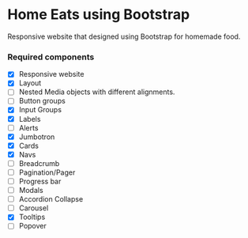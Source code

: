 # Home Eats using Bootstrap
Responsive website that designed using Bootstrap for homemade food.

### Required components
- [X] Responsive website
- [X] Layout
- [ ] Nested Media objects with different alignments.
- [ ] Button groups 
- [X] Input Groups
- [X] Labels 
- [ ] Alerts
- [X] Jumbotron
- [X] Cards 
- [X] Navs 
- [ ] Breadcrumb
- [ ] Pagination/Pager
- [ ] Progress bar 
- [ ] Modals
- [ ] Accordion Collapse
- [ ] Carousel
- [X] Tooltips
- [ ] Popover 
